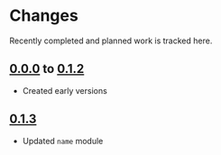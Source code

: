 # Changes
Recently completed and planned work is tracked here.

## [0.0.0](.) to [0.1.2](.)
- Created early versions

## [0.1.3](.)
- Updated `name` module
